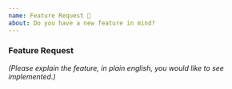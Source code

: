 ```yaml
---
name: Feature Request 🎉
about: Do you have a new feature in mind?
---
```


### Feature Request

_(Please explain the feature, in plain english, you would like to see implemented.)_
